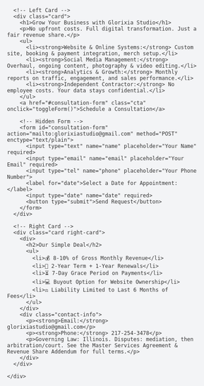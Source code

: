 <html lang="en">
<head>
  <meta charset="UTF-8">
  <meta name="viewport" content="width=device-width, initial-scale=1.0">
  <title>Glorixia Studio - Partner With Us</title>
  <link rel="apple-touch-icon" sizes="180x180" href="apple-touch-icon.png">
  <link rel="icon" type="image/png" sizes="32x32" href="favicon-32x32.png">
  <link rel="icon" type="image/png" sizes="16x16" href="favicon-16x16.png">
  <style>
    body, html {
      margin: 0;
      padding: 0;
      font-family: Arial, sans-serif;
      background-color: #f3f4f6;
      color: #333;
      max-width: 100vw;
      overflow-x: hidden;
    }
    .container {
      display: flex;
      justify-content: center;
      align-items: center;
      min-height: 100vh;
      padding: 2rem;
    }
    .content {
      display: grid;
      grid-template-columns: 1fr 1fr;
      gap: 2rem;
      max-width: 1200px;
      width: 100%;
    }
    .card {
      background: white;
      border-radius: 1rem;
      padding: 2rem;
      box-shadow: 0 4px 12px rgba(0,0,0,0.1);
    }
    h1, h2 {
      margin-top: 0;
    }
    .cta {
      display: block;
      text-align: center;
      background: #4f46e5;
      color: white;
      text-decoration: none;
      padding: 1rem;
      border-radius: 0.75rem;
      margin-top: 2rem;
      transition: background 0.3s ease;
    }
    .cta:hover {
      background: #4338ca;
    }
    .right-card {
      background: #4f46e5;
      color: white;
      display: flex;
      flex-direction: column;
      justify-content: space-between;
    }
    .right-card ul {
      list-style: none;
      padding: 0;
    }
    .right-card li {
      margin-bottom: 1rem;
    }
    .contact-info {
      margin-top: 2rem;
      padding-top: 1rem;
      border-top: 1px solid rgba(255,255,255,0.3);
      font-size: 0.9rem;
      text-align: center;
    }
    /* Hidden form by default */
    #consultation-form {
      display: none;
      margin-top: 2rem;
    }
    form input, form select, form button {
      display: block;
      width: 100%;
      margin-bottom: 1rem;
      padding: 0.75rem;
      border: 1px solid #ccc;
      border-radius: 0.5rem;
      font-size: 1rem;
    }
    form button {
      background: #4f46e5;
      color: white;
      border: none;
      cursor: pointer;
      transition: background 0.3s ease;
    }
    form button:hover {
      background: #4338ca;
    }

    /* Mobile view fixes */
    @media (max-width: 768px) {
      .content {
        grid-template-columns: 1fr;
        text-align: center;
      }
      form input, form select, form button {
        width: 90vw;
        max-width: 400px;
        margin-left: auto;
        margin-right: auto;
      }
    }
  </style>
</head>
<body>
  <div class="container">
    <div class="content">
      
      <!-- Left Card -->
      <div class="card">
        <h1>Grow Your Business with Glorixia Studio</h1>
        <p>No upfront costs. Full digital transformation. Just a fair revenue share.</p>
        <ul>
          <li><strong>Website & Online Systems:</strong> Custom site, booking & payment integration, merch setup.</li>
          <li><strong>Social Media Management:</strong> Overhaul, ongoing content, photography & video editing.</li>
          <li><strong>Analytics & Growth:</strong> Monthly reports on traffic, engagement, and sales performance.</li>
          <li><strong>Independent Contractor:</strong> No employee costs. Your data stays confidential.</li>
        </ul>
        <a href="#consultation-form" class="cta" onclick="toggleForm()">Schedule a Consultation</a>

        <!-- Hidden Form -->
        <form id="consultation-form" action="mailto:glorixiastudio@gmail.com" method="POST" enctype="text/plain">
          <input type="text" name="name" placeholder="Your Name" required>
          <input type="email" name="email" placeholder="Your Email" required>
          <input type="tel" name="phone" placeholder="Your Phone Number">
          <label for="date">Select a Date for Appointment:</label>
          <input type="date" name="date" required>
          <button type="submit">Send Request</button>
        </form>
      </div>
      
      <!-- Right Card -->
      <div class="card right-card">
        <div>
          <h2>Our Simple Deal</h2>
          <ul>
            <li>💰 8-10% of Gross Monthly Revenue</li>
            <li>📅 2-Year Term + 1-Year Renewals</li>
            <li>⏳ 7-Day Grace Period on Payments</li>
            <li>💻 Buyout Option for Website Ownership</li>
            <li>⚖️ Liability Limited to Last 6 Months of Fees</li>
          </ul>
        </div>
        <div class="contact-info">
          <p><strong>Email:</strong> glorixiastudio@gmail.com</p>
          <p><strong>Phone:</strong> 217-254-3478</p>
          <p>Governing Law: Illinois. Disputes: mediation, then arbitration/court. See the Master Services Agreement & Revenue Share Addendum for full terms.</p>
        </div>
      </div>

    </div>
  </div>

  <script>
    function toggleForm() {
      const form = document.getElementById('consultation-form');
      form.style.display = form.style.display === 'block' ? 'none' : 'block';
    }
  </script>
</body>
</html>
